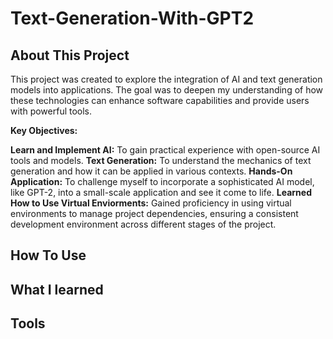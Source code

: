 # Text-Generation-With-GPT2

## About This Project

This project was created to explore the integration of AI and text generation models into applications. The goal was to deepen my understanding of how these technologies can enhance software capabilities and provide users with powerful tools.

**Key Objectives:**

**Learn and Implement AI:** To gain practical experience with open-source AI tools and models.
**Text Generation:** To understand the mechanics of text generation and how it can be applied in various contexts.
**Hands-On Application:** To challenge myself to incorporate a sophisticated AI model, like GPT-2, into a small-scale application and see it come to life.
**Learned How to Use Virtual Enviorments:** Gained proficiency in using virtual environments to manage project dependencies, ensuring a consistent development environment across different stages of the project.

## How To Use

## What I learned

## Tools
